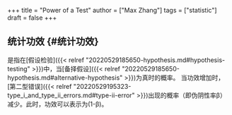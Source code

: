 +++
title = "Power of a Test"
author = ["Max Zhang"]
tags = ["statistic"]
draft = false
+++

## 统计功效 {#统计功效}

是指在[假设检验]({{< relref "20220529185650-hypothesis.md#hypothesis-testing" >}})中，当[备择假设]({{< relref "20220529185650-hypothesis.md#alternative-hypothesis" >}})为真时的概率。
当功效增加时，[第二型错误]({{< relref "20220529195323-type_i_and_type_ii_errors.md#type-ii-error" >}})出现的概率（即伪阴性率β）减少。此时，功效可以表示为(1-β)。
